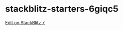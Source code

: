 # stackblitz-starters-6giqc5

[Edit on StackBlitz ⚡️](https://stackblitz.com/edit/stackblitz-starters-6giqc5)